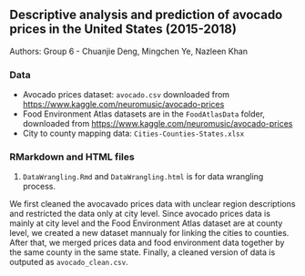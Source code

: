 ## Descriptive analysis and prediction of avocado prices in the United States (2015-2018)

Authors: Group 6 - Chuanjie Deng, Mingchen Ye, Nazleen Khan

### Data
- Avocado prices dataset: `avocado.csv` downloaded from https://www.kaggle.com/neuromusic/avocado-prices
- Food Environment Atlas datasets are in the `FoodAtlasData` folder, downloaded from https://www.kaggle.com/neuromusic/avocado-prices
- City to county mapping data: `Cities-Counties-States.xlsx`

### RMarkdown and HTML files 
1. `DataWrangling.Rmd` and `DataWrangling.html` is for data wrangling process. 

We first cleaned the avocavado prices data with unclear region descriptions and restricted the data only at city level. Since avocado prices data is mainly at city level and the Food Environment Atlas dataset are at county level, we created a new dataset mannualy for linking the cities to counties. After that, we merged prices data and food environment data together by the same county in the same state. Finally, a cleaned version of data is outputed as `avocado_clean.csv`.
